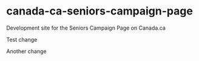# canada-ca-seniors-campaign-page
Development site for the Seniors Campaign Page on Canada.ca

Test change

Another change